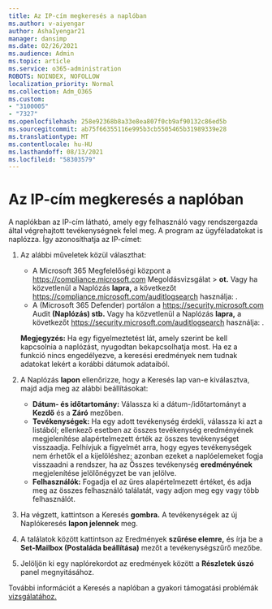 ```yaml
---
title: Az IP-cím megkeresés a naplóban
ms.author: v-aiyengar
author: AshaIyengar21
manager: dansimp
ms.date: 02/26/2021
ms.audience: Admin
ms.topic: article
ms.service: o365-administration
ROBOTS: NOINDEX, NOFOLLOW
localization_priority: Normal
ms.collection: Adm_O365
ms.custom:
- "3100005"
- "7327"
ms.openlocfilehash: 258e92368b8a33e8ea807f0cb9af90132c86ed5b
ms.sourcegitcommit: ab75f66355116e995b3cb5505465b31989339e28
ms.translationtype: MT
ms.contentlocale: hu-HU
ms.lasthandoff: 08/13/2021
ms.locfileid: "58303579"
---
```

# <a name="find-the-ip-address-in-audit-log"></a>Az IP-cím megkeresés a naplóban

A naplókban az IP-cím látható, amely egy felhasználó vagy rendszergazda által végrehajtott tevékenységnek felel meg. A program az ügyféladatokat is naplózza. Így azonosíthatja az IP-címet:

1. Az alábbi műveletek közül választhat:
   - A Microsoft 365 Megfelelőségi központ a <https://compliance.microsoft.com> Megoldásvizsgálat  \> **ot.** Vagy ha közvetlenül a Naplózás **lapra,** a következőt <https://compliance.microsoft.com/auditlogsearch> használja: .
   - A (Microsoft 365 Defender) portálon a <https://security.microsoft.com> Audit **(Naplózás) stb.** Vagy ha közvetlenül a Naplózás **lapra,** a következőt <https://security.microsoft.com/auditlogsearch> használja: .

    **Megjegyzés:** Ha egy figyelmeztetést lát, amely szerint be kell kapcsolnia a naplózást, nyugodtan bekapcsolhatja most. Ha ez a funkció nincs engedélyezve, a keresési eredmények nem tudnak adatokat lekért a korábbi dátumok adataiból.

2. A Naplózás **lapon** ellenőrizze,  hogy a Keresés lap van-e kiválasztva, majd adja meg az alábbi beállításokat:
   - **Dátum- és időtartomány:** Válassza ki a dátum-/időtartományt a **Kezdő** és a **Záró** mezőben.
   - **Tevékenységek:** Ha egy adott tevékenység érdekli, válassza ki azt a listából; ellenkező esetben az  összes tevékenység eredményének megjelenítése alapértelmezett érték az összes tevékenységet visszaadja. Felhívjuk a figyelmét arra, hogy egyes tevékenységek nem érhetők el a kijelöléshez; azonban ezeket a naplóelemeket fogja visszaadni a rendszer, ha az Összes tevékenység **eredményének** megjelenítése jelölőnégyzet be van jelölve.
   - **Felhasználók:** Fogadja el az üres alapértelmezett értéket, és adja meg az összes felhasználó találatát, vagy adjon meg egy vagy több felhasználót.

3. Ha végzett, kattintson a Keresés **gombra.** A tevékenységek az új Naplókeresés **lapon jelennek** meg.

4. A találatok között kattintson az Eredmények **szűrése elemre,** és írja be a **Set-Mailbox (Postaláda beállítása)** mezőt a tevékenységszűrő mezőbe.

5. Jelöljön ki egy naplórekordot az eredmények között a **Részletek úszó** panel megnyitásához.

További információt a Keresés a naplóban a gyakori támogatási problémák [vizsgálatához.](https://docs.microsoft.com/microsoft-365/compliance/auditing-troubleshooting-scenarios)
